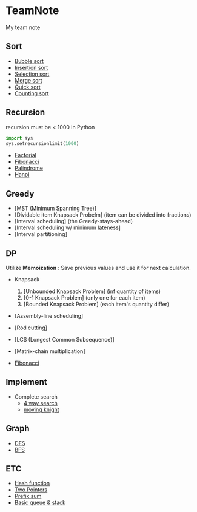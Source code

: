 # TeamNote

My team note

## Sort
  
- [Bubble sort](sort/bub.md)
- [Insertion sort](sort/ins.md)
- [Selection sort](sort/sel.md)
- [Merge sort](sort/mer.md)
- [Quick sort](sort/qck.md)
- [Counting sort](sort/counting.md)

## Recursion

recursion must be < 1000 in Python

``` python
import sys
sys.setrecursionlimit(1000)
```

- [Factorial](recursion/facto.md)
- [Fibonacci](recursion/fibo.md)
- [Palindrome](recursion/palin.md)
- [Hanoi](recursion/hanoi.md)

## Greedy

- [MST (Minimum Spanning Tree)]
- [Dividable item Knapsack Probelm] (item can be divided into fractions)
- [Interval scheduling] (the Greedy-stays-ahead)
- [Interval scheduling w/ minimum lateness]
- [Interval partitioning]

## DP  

Utilize __Memoization__ : Save previous values and use it for next calculation.

- Knapsack
  1. [Unbounded Knapsack Problem] (inf quantity of items)
  2. [0-1 Knapsack Problem] (only one for each item)
  3. [Bounded Knapsack Problem] (each item's quantity differ)

- [Assembly-line scheduling]
- [Rod cutting]
- [LCS (Longest Common Subsequence)]
- [Matrix-chain multiplication]
- [Fibonacci](DP/fiboDP.md)

## Implement

- Complete search
  - [4 way search](implement/fourWay.md)
  - [moving knight](implement/knight.md)

## Graph

- [DFS](graph/dfs.md)
- [BFS](graph/bfs.md)

## ETC

- [Hash function](hash.md)
- [Two Pointers](twoPointers.md)
- [Prefix sum](prefixSum.md)
- [Basic queue & stack](qAndStack.md)